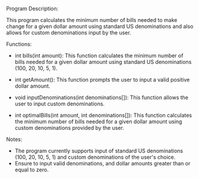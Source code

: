 Program Description: 

 This program calculates the minimum number of bills needed to make change for a given dollar amount using standard US denominations and also allows for custom denominations input by the user.

Functions:
- int bills(int amount): This function calculates the minimum number of bills needed for a given dollar amount using standard US denominations (100, 20, 10, 5, 1).

- int getAmount(): This function prompts the user to input a valid positive dollar amount.

- void inputDenominations(int denominations[]): This function allows the user to input custom denominations.

- int optimalBills(int amount, int denominations[]): This function calculates the minimum number of bills needed for a given dollar amount using custom denominations provided by the user.

Notes:
- The program currently supports input of standard US denominations (100, 20, 10, 5, 1) and custom denominations of the user's choice.
- Ensure to input valid denominations, and dollar amounts greater than or equal to zero.

